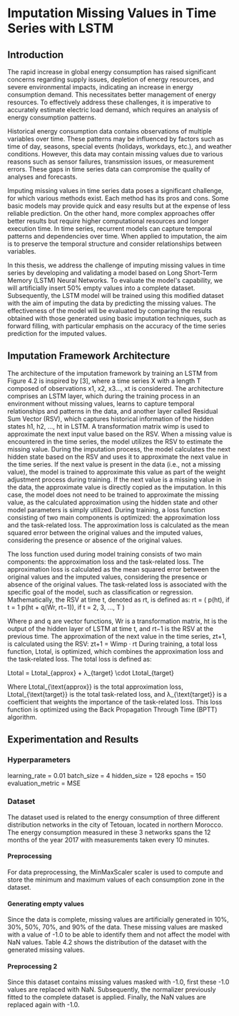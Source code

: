 # Imputation Missing Values in Time Series with LSTM

## Introduction 

The rapid increase in global energy consumption has raised significant concerns regarding supply issues, depletion of energy resources, and severe environmental impacts, indicating an increase in energy consumption demand. This necessitates better management of energy resources. To effectively address these challenges, it is imperative to accurately estimate electric load demand, which requires an analysis of energy consumption patterns.

Historical energy consumption data contains observations of multiple variables over time. These patterns may be influenced by factors such as time of day, seasons, special events (holidays, workdays, etc.), and weather conditions. However, this data may contain missing values due to various reasons such as sensor failures, transmission issues, or measurement errors. These gaps in time series data can compromise the quality of analyses and forecasts.

Imputing missing values in time series data poses a significant challenge, for which various methods exist. Each method has its pros and cons. Some basic models may provide quick and easy results but at the expense of less reliable prediction. On the other hand, more complex approaches offer better results but require higher computational resources and longer execution time. In time series, recurrent models can capture temporal patterns and dependencies over time. When applied to imputation, the aim is to preserve the temporal structure and consider relationships between variables.

In this thesis, we address the challenge of imputing missing values in time series by developing and validating a model based on Long Short-Term Memory (LSTM) Neural Networks. To evaluate the model's capability, we will artificially insert 50% empty values into a complete dataset. Subsequently, the LSTM model will be trained using this modified dataset with the aim of imputing the data by predicting the missing values. The effectiveness of the model will be evaluated by comparing the results obtained with those generated using basic imputation techniques, such as forward filling, with particular emphasis on the accuracy of the time series prediction for the imputed values.

## Imputation Framework Architecture
  The architecture of the imputation framework by training an LSTM from Figure 4.2 is inspired by [3], where a time series X with a length T composed of observations x1, x2, x3..., xt is considered. The architecture comprises an LSTM layer, which during the training process in an environment without missing values, learns to capture temporal relationships and patterns in the data, and another layer called Residual Sum Vector (RSV), which captures historical information of the hidden states h1, h2, ..., ht in LSTM. A transformation matrix wimp is used to approximate the next input value based on the RSV. When a missing value is encountered in the time series, the model utilizes the RSV to estimate the missing value. During the imputation process, the model calculates the next hidden state based on the RSV and uses it to approximate the next value in the time series. If the next value is present in the data (i.e., not a missing value), the model is trained to approximate this value as part of the weight adjustment process during training. If the next value is a missing value in the data, the approximate value is directly copied as the imputation. In this case, the model does not need to be trained to approximate the missing value, as the calculated approximation using the hidden state and other model parameters is simply utilized. During training, a loss function consisting of two main components is optimized: the approximation loss and the task-related loss. The approximation loss is calculated as the mean squared error between the original values and the imputed values, considering the presence or absence of the original values.

The loss function used during model training consists of two main components: the approximation loss and the task-related loss. The approximation loss is calculated as the mean squared error between the original values and the imputed values, considering the presence or absence of the original values. The task-related loss is associated with the specific goal of the model, such as classification or regression. Mathematically, the RSV at time t, denoted as rt, is defined as:
rt =
(
p(ht), if t = 1
p(ht + q(Wr, rt−1)), if t = 2, 3, ..., T
)

Where p and q are vector functions, Wr is a transformation matrix, ht is the output of the hidden layer of LSTM at time t, and rt−1 is the RSV at the previous time. The approximation of the next value in the time series, zt+1, is calculated using the RSV:
zt+1 = Wimp · rt
During training, a total loss function, Ltotal, is optimized, which combines the approximation loss and the task-related loss. The total loss is defined as:

Ltotal = Ltotal_{approx} + λ_{target} \cdot Ltotal_{target}

 
Where Ltotal_{\text{approx}} is the total approximation loss, Ltotal_{\text{target}} is the total task-related loss, and λ_{\text{target}} is a coefficient that weights the importance of the task-related loss. This loss function is optimized using the Back Propagation Through Time (BPTT) algorithm.
## Experimentation and Results
### Hyperparameters
learning_rate = 0.01
batch_size = 4
hidden_size = 128
epochs = 150
evaluation_metric = MSE
### Dataset
The dataset used is related to the energy consumption of three different distribution networks in the city of Tetouan, located in northern Morocco. The energy consumption measured in these 3 networks spans the 12 months of the year 2017 with measurements taken every 10 minutes.
#### Preprocessing
For data preprocessing, the MinMaxScaler scaler is used to compute and store the minimum and maximum values of each consumption zone in the dataset.
#### Generating empty values
Since the data is complete, missing values are artificially generated in 10%, 30%, 50%, 70%, and 90% of the data. These missing values are masked with a value of -1.0 to be able to identify them and not affect the model with NaN values. Table 4.2 shows the distribution of the dataset with the generated missing values.
#### Preprocessing 2
Since this dataset contains missing values masked with -1.0, first these -1.0 values are replaced with NaN. Subsequently, the normalizer previously fitted to the complete dataset is applied. Finally, the NaN values are replaced again with -1.0.




